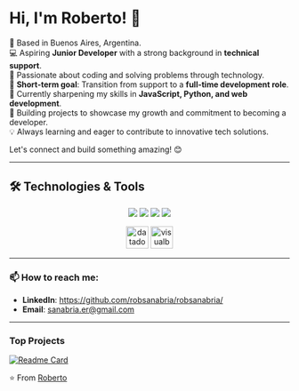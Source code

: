 # Hi, I'm Roberto! 👋

📍 Based in Buenos Aires, Argentina.  
💻 Aspiring **Junior Developer** with a strong background in **technical support**.  
🚀 Passionate about coding and solving problems through technology.  
🎯 **Short-term goal**: Transition from support to a **full-time development role**.  
🌱 Currently sharpening my skills in **JavaScript, Python, and web development**.  
🔧 Building projects to showcase my growth and commitment to becoming a developer.  
💡 Always learning and eager to contribute to innovative tech solutions.  

Let's connect and build something amazing! 😊  

---

## 🛠️ Technologies & Tools

<p align="center">
  <img src="https://skillicons.dev/icons?i=python,javascript,java,kotlin,c,php" />
 <img src="https://skillicons.dev/icons?i=anaconda,androidstudio,bash,eclipse,flask,github,notion,postman,ros,visualstudio,wordpress" />
  <img src="https://skillicons.dev/icons?i=html,css,bootstrap,azure,firebase,mongodb,mysql" />
  <img src="https://skillicons.dev/icons?i=figma,photoshop,linux,dotnet,slack" />
 
</p>
<p align="center">
  <img src="https://www.vectorlogo.zone/logos/datadoghq/datadoghq-icon.svg" alt="datadog" width="40" height="40" />
  <img src="https://upload.wikimedia.org/wikipedia/commons/4/40/VB.NET_Logo.svg" alt="visualbasic" width="40" height="40" />
</p>

---

### 📫 How to reach me:
- **LinkedIn**: https://github.com/robsanabria/robsanabria/  
- **Email**: sanabria.er@gmail.com

---

### Top Projects

[![Readme Card](https://github-readme-stats.vercel.app/api/pin/?username=robsanabria&repo=Slackbot)](https://github.com/robsanabria/Slackbot)

⭐️ From [Roberto](https://github.com/robsanabria/robsanabria/)
